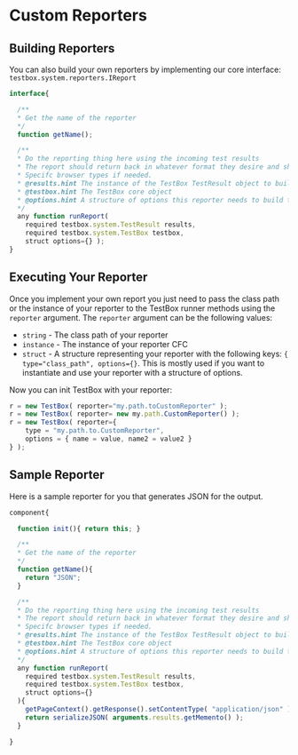# Custom Reporters

## Building Reporters

You can also build your own reporters by implementing our core interface: `testbox.system.reporters.IReport`

```javascript
interface{

  /**
  * Get the name of the reporter
  */
  function getName();

  /**
  * Do the reporting thing here using the incoming test results
  * The report should return back in whatever format they desire and should set any
  * Specifc browser types if needed.
  * @results.hint The instance of the TestBox TestResult object to build a report on
  * @testbox.hint The TestBox core object
  * @options.hint A structure of options this reporter needs to build the report with
  */
  any function runReport(
    required testbox.system.TestResult results,
    required testbox.system.TestBox testbox,
    struct options={} );
}
```

## Executing Your Reporter

Once you implement your own report you just need to pass the class path or the instance of your reporter to the TestBox runner methods using the `reporter` argument. The `reporter` argument can be the following values:

* `string` - The class path of your reporter
* `instance` - The instance of your reporter CFC
* `struct` - A structure representing your reporter with the following keys: `{ type="class_path", options={}`. This is mostly used if you want to instantiate and use your reporter with a structure of options.

Now you can init TestBox with your reporter:

```javascript
r = new TestBox( reporter="my.path.toCustomReporter" );
r = new TestBox( reporter= new my.path.CustomReporter() );
r = new TestBox( reporter={
    type = "my.path.to.CustomReporter",
    options = { name = value, name2 = value2 }
} );
```

## Sample Reporter

Here is a sample reporter for you that generates JSON for the output.

```javascript
component{

  function init(){ return this; }

  /**
  * Get the name of the reporter
  */
  function getName(){
    return "JSON";
  }

  /**
  * Do the reporting thing here using the incoming test results
  * The report should return back in whatever format they desire and should set any
  * Specifc browser types if needed.
  * @results.hint The instance of the TestBox TestResult object to build a report on
  * @testbox.hint The TestBox core object
  * @options.hint A structure of options this reporter needs to build the report with
  */
  any function runReport(
    required testbox.system.TestResult results,
    required testbox.system.TestBox testbox,
    struct options={}
  ){
    getPageContext().getResponse().setContentType( "application/json" );
    return serializeJSON( arguments.results.getMemento() );
  }

}
```

